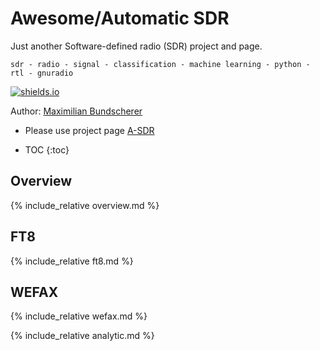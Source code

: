 
# Awesome/Automatic SDR

Just another Software-defined radio (SDR) project and page.

``sdr - radio - signal - classification - machine learning - python - rtl - gnuradio``

[![shields.io](https://img.shields.io/badge/license-Apache2-blue.svg)](http://www.apache.org/licenses/LICENSE-2.0.txt)

Author: [Maximilian Bundscherer](https://bundscherer-online.de)

- Please use project page [A-SDR](https://a-sdr.org/)

* TOC
{:toc}

## Overview

{% include_relative overview.md %}

## FT8

{% include_relative ft8.md %}

## WEFAX

{% include_relative wefax.md %}

{% include_relative analytic.md %}
